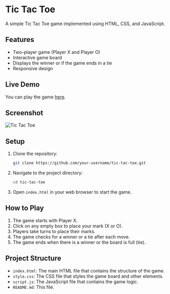 # Tic Tac Toe

A simple Tic Tac Toe game implemented using HTML, CSS, and JavaScript.

## Features

- Two-player game (Player X and Player O)
- Interactive game board
- Displays the winner or if the game ends in a tie
- Responsive design

## Live Demo

You can play the game [here](https://mayanksharma-1.github.io/tic-tac-toe/).

## Screenshot

![Tic Tac Toe](https://i.gyazo.com/7bd67eb414eb23f5a7e4e04e12b8e000.png)

## Setup

1. Clone the repository:
   ```bash
   git clone https://github.com/your-username/tic-tac-toe.git
   ```

2. Navigate to the project directory:
   ```bash
   cd tic-tac-toe
   ```

3. Open `index.html` in your web browser to start the game.

## How to Play

1. The game starts with Player X.
2. Click on any empty box to place your mark (X or O).
3. Players take turns to place their marks.
4. The game checks for a winner or a tie after each move.
5. The game ends when there is a winner or the board is full (tie).

## Project Structure

- `index.html`: The main HTML file that contains the structure of the game.
- `style.css`: The CSS file that styles the game board and other elements.
- `script.js`: The JavaScript file that contains the game logic.
- `README.md`: This file.
